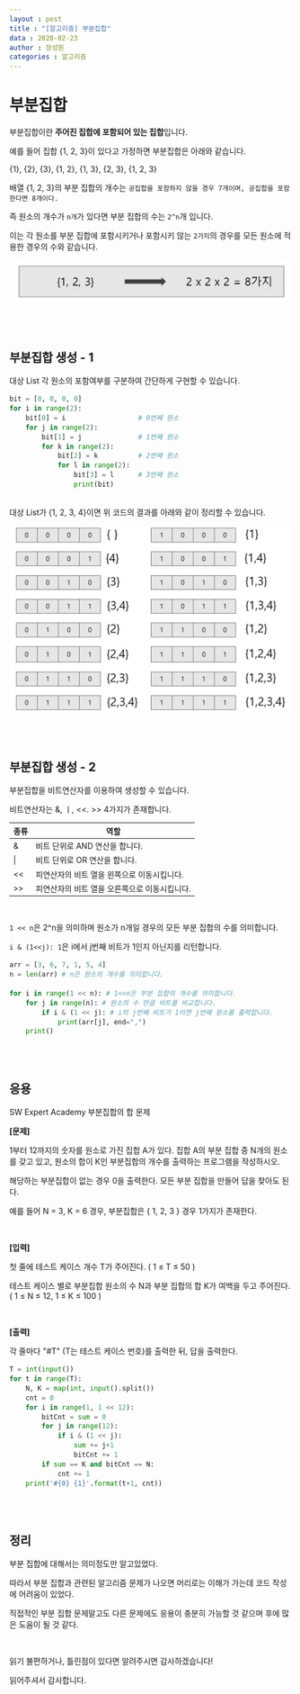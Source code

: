 ```yaml
---
layout : post
title : "[알고리즘] 부분집합"
data : 2020-02-23
author : 장성원
categories : 알고리즘
---
```


# 부분집합

부분집합이란 **주어진 집합에 포함되어 있는 집합**입니다.

예를 들어 집합 {1, 2, 3}이 있다고 가정하면 부분집합은 아래와 같습니다.

{1}, {2}, {3}, {1, 2}, {1, 3}, {2, 3}, {1, 2, 3}

배열 {1, 2, 3}의 부분 집합의 개수는 `공집합을 포함하지 않을 경우 7개이며, 공집합을 포함한다면 8개이다.`

즉 원소의 개수가 `n개`가 있다면 부분 집합의 수는 `2^n`개 입니다.

이는 각 원소를 부분 집합에 포함시키거나 포함시키 않는 `2가지`의 경우를 모든 원소에 적용한 경우의 수와 같습니다.

![subset1](/assets/image/subset_1.jpg)

<br>

<br>

## 부분집합 생성 - 1

대상 List 각 원소의 포함여부를 구분하여 간단하게 구현할 수 있습니다.

```python
bit = [0, 0, 0, 0]
for i in range(2):
    bit[0] = i					# 0번째 원소
    for j in range(2):
        bit[1] = j				# 1번째 원소
        for k in range(2):
            bit[2] = k			# 2번째 원소
            for l in range(2):
                bit[3] = l		# 3번째 원소
                print(bit)	
                
```

대상 List가 {1, 2, 3, 4}이면 위 코드의 결과를 아래와 같이 정리할 수 있습니다.

![subset2](/assets/image/subset_2.JPG)

<br>

<br>

## 부분집합 생성 - 2

부분집합을 비트연산자를 이용하여 생성할 수 있습니다.

비트연산자는 &, ㅣ, <<. >> 4가지가 존재합니다.

| 종류 | 역할                                          |
| ---- | --------------------------------------------- |
| &    | 비트 단위로 AND 연산을 합니다.                |
| \|   | 비트 단위로 OR 연산을 합니다.                 |
| <<   | 피연산자의 비트 열을 왼쪽으로 이동시킵니다.   |
| >>   | 피연산자의 비트 열을 오른쪽으로 이동시킵니다. |

<br>

`1 << n`은 2^n을 의미하며 원소가 n개일 경우의 모든 부분 집합의 수를 의미합니다.

`i & (1<<j): 1`은 i에서 j번째 비트가 1인지 아닌지를 리턴합니다.

```python
arr = [3, 6, 7, 1, 5, 4]
n = len(arr) # n은 원소의 개수를 의미합니다.

for i in range(1 << n): # 1<<n은 부분 집합의 개수를 의미합니다.
    for j in range(n): # 원소의 수 만큼 비트를 비교합니다.
        if i & (1 << j): # i의 j번째 비트가 1이면 j번째 원소를 출력합니다.
            print(arr[j], end=",")
    print()

```

<br>

<br>

## 응용

SW Expert Academy 부분집합의 합 문제



**[문제]**

1부터 12까지의 숫자를 원소로 가진 집합 A가 있다. 집합 A의 부분 집합 중 N개의 원소를 갖고 있고, 원소의 합이 K인 부분집합의 개수를 출력하는 프로그램을 작성하시오.

해당하는 부분집합이 없는 경우 0을 출력한다. 모든 부분 집합을 만들어 답을 찾아도 된다.

예를 들어 N = 3, K = 6 경우, 부분집합은 { 1, 2, 3 } 경우 1가지가 존재한다.

<br>

**[입력]**

첫 줄에 테스트 케이스 개수 T가 주어진다. ( 1 ≤ T ≤ 50 )

테스트 케이스 별로 부분집합 원소의 수 N과 부분 집합의 합 K가 여백을 두고 주어진다. ( 1 ≤ N ≤ 12, 1 ≤ K ≤ 100 )

 <br>

**[출력]**

각 줄마다 "#T" (T는 테스트 케이스 번호)를 출력한 뒤, 답을 출력한다.



```python
T = int(input())
for t in range(T):
    N, K = map(int, input().split())
    cnt = 0
    for i in range(1, 1 << 12):
        bitCnt = sum = 0
        for j in range(12):
            if i & (1 << j):
                sum += j+1
                bitCnt += 1
        if sum == K and bitCnt == N:
            cnt += 1
    print('#{0} {1}'.format(t+1, cnt))
```

<br>

<br>

## 정리

부분 집합에 대해서는 의미정도만 알고있었다.

따라서 부분 집합과 관련된 알고리즘 문제가 나오면 머리로는 이해가 가는데 코드 작성에 어려움이 있었다.

직접적인 부분 집합 문제말고도 다른 문제에도 응용이 충분히 가능할 것 같으며 후에 많은 도움이 될 것 같다.

<br>

읽기 불편하거나, 틀린점이 있다면 알려주시면 감사하겠습니다!

읽어주셔서 감사합니다.